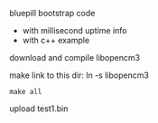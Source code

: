 bluepill bootstrap code
  - with millisecond uptime info
  - with c++ example

download and compile libopencm3

make link to this dir: ln -s <your libopencm3 location> libopencm3

```
make all
```

upload test1.bin
